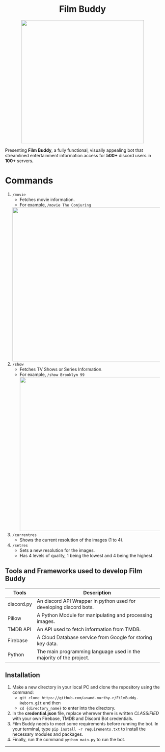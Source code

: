 # <center>Film Buddy</center>

<center><img src="https://i.imgur.com/M7w9RuH.png" width=400></center>

Presenting **Film Buddy**, a fully functional, visually appealing bot that streamlined entertainment information access for **500+** discord users in **100+** servers.

# Commands

1. `/movie` 
	- Fetches movie information.
	- For example,
	`/movie The Conjuring`
	<img src="https://cdn.discordapp.com/attachments/933210547460128804/951373814133043250/The_Conjuring.jpg?ex=6876a528&is=687553a8&hm=9f2d3471138726f6cccb01a42120536c095cb49a562b731c586c6f2bdcf18f23&" width=500>
2. `/show`
	- Fetches TV Shows or Series Information.
	- For example,
		`/show Brooklyn 99`
		<img src="https://cdn.discordapp.com/attachments/933210547460128804/951370970227167252/Brooklyn_Nine-Nine.jpg?ex=6876a282&is=68755102&hm=740bf2d5592de7f8dbc6791835ebd86f68f529f78fd0e00520a9d4acfe507e61&" width=500>
3. `/currentres`
	- Shows the current resolution of the images (1 to 4).
4. `/setres`
	- Sets a new resolution for the images.
	- Has 4 levels of quality, 1 being the lowest and 4 being the highest.

## Tools and Frameworks used to develop Film Buddy

|Tools|Description  |
|--|--|
| discord.py | An discord API Wrapper in python used for developing discord bots. |
|Pillow | A Python Module for manipulating and processing images. |
|TMDB API | An API used to fetch information from TMDB.|
|Firebase | A Cloud Database service from Google for storing key data.|
|Python |The main programming language used in the majority of the project.  |


## Installation

1. Make a new directory in your local PC and clone the repository using the command:
	- `git clone https://github.com/anand-murthy-r/FilmBuddy-Reborn.git` and then 
	- `cd {directory_name}` to enter into the directory.
2. In the **credential.json** file, replace wherever there is written *CLASSIFIED* with your own Firebase, TMDB and Discord Bot credentials.
3. Film Buddy needs to meet some requirements before running the bot. In your terminal, type
	`pip install -r requirements.txt` to install the necessary modules and packages.
4. Finally, run the command `python main.py` to run the bot.

---
